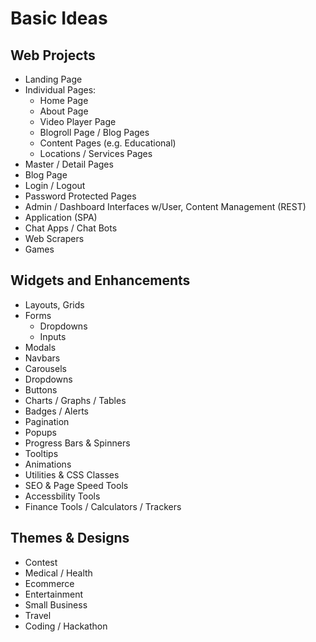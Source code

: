 # Basic Ideas

## Web Projects

- Landing Page
- Individual Pages:
    - Home Page
    - About Page
    - Video Player Page
    - Blogroll Page / Blog Pages
    - Content Pages (e.g. Educational)
    - Locations / Services Pages
- Master / Detail Pages
- Blog Page
- Login / Logout
- Password Protected Pages 
- Admin / Dashboard Interfaces w/User, Content Management (REST)
- Application (SPA)
- Chat Apps / Chat Bots
- Web Scrapers
- Games

## Widgets and Enhancements

- Layouts, Grids
- Forms
    - Dropdowns
    - Inputs
- Modals
- Navbars
- Carousels
- Dropdowns
- Buttons
- Charts / Graphs / Tables
- Badges / Alerts
- Pagination
- Popups
- Progress Bars & Spinners
- Tooltips
- Animations
- Utilities & CSS Classes
- SEO & Page Speed Tools
- Accessbility Tools
- Finance Tools / Calculators / Trackers

## Themes & Designs

- Contest 
- Medical / Health
- Ecommerce 
- Entertainment 
- Small Business
- Travel
- Coding / Hackathon
